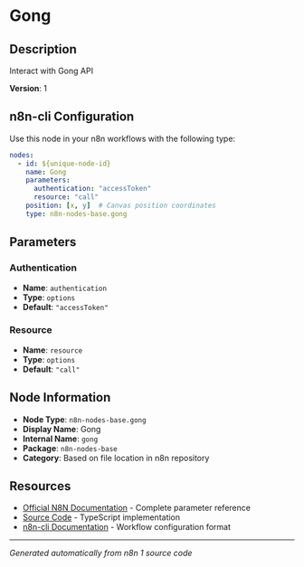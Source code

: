 # Gong

## Description

Interact with Gong API

**Version**: 1

## n8n-cli Configuration

Use this node in your n8n workflows with the following type:

```yaml
nodes:
  - id: ${unique-node-id}
    name: Gong
    parameters:
      authentication: "accessToken"
      resource: "call"
    position: [x, y]  # Canvas position coordinates
    type: n8n-nodes-base.gong
```

## Parameters

### Authentication

- **Name**: `authentication`
- **Type**: `options`
- **Default**: `"accessToken"`

### Resource

- **Name**: `resource`
- **Type**: `options`
- **Default**: `"call"`


## Node Information

- **Node Type**: `n8n-nodes-base.gong`
- **Display Name**: Gong
- **Internal Name**: `gong`
- **Package**: `n8n-nodes-base`
- **Category**: Based on file location in n8n repository

## Resources

- [Official N8N Documentation](https://docs.n8n.io/integrations/builtin/app-nodes/n8n-nodes-base.gong/) - Complete parameter reference
- [Source Code](https://github.com/n8n-io/n8n/blob/master/packages/nodes-base/nodes/Gong/Gong.node.ts) - TypeScript implementation
- [n8n-cli Documentation](https://github.com/edenreich/n8n-cli) - Workflow configuration format

---
*Generated automatically from n8n 1 source code*
